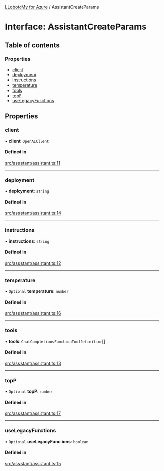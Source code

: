 [LLobotoMy for Azure](../README.md) / AssistantCreateParams

# Interface: AssistantCreateParams

## Table of contents

### Properties

- [client](AssistantCreateParams.md#client)
- [deployment](AssistantCreateParams.md#deployment)
- [instructions](AssistantCreateParams.md#instructions)
- [temperature](AssistantCreateParams.md#temperature)
- [tools](AssistantCreateParams.md#tools)
- [topP](AssistantCreateParams.md#topp)
- [useLegacyFunctions](AssistantCreateParams.md#uselegacyfunctions)

## Properties

### client

• **client**: `OpenAIClient`

#### Defined in

[src/assistant/assistant.ts:11](https://github.com/paztek/llobotomy-azure/blob/dd7663a/src/assistant/assistant.ts#L11)

___

### deployment

• **deployment**: `string`

#### Defined in

[src/assistant/assistant.ts:14](https://github.com/paztek/llobotomy-azure/blob/dd7663a/src/assistant/assistant.ts#L14)

___

### instructions

• **instructions**: `string`

#### Defined in

[src/assistant/assistant.ts:12](https://github.com/paztek/llobotomy-azure/blob/dd7663a/src/assistant/assistant.ts#L12)

___

### temperature

• `Optional` **temperature**: `number`

#### Defined in

[src/assistant/assistant.ts:16](https://github.com/paztek/llobotomy-azure/blob/dd7663a/src/assistant/assistant.ts#L16)

___

### tools

• **tools**: `ChatCompletionsFunctionToolDefinition`[]

#### Defined in

[src/assistant/assistant.ts:13](https://github.com/paztek/llobotomy-azure/blob/dd7663a/src/assistant/assistant.ts#L13)

___

### topP

• `Optional` **topP**: `number`

#### Defined in

[src/assistant/assistant.ts:17](https://github.com/paztek/llobotomy-azure/blob/dd7663a/src/assistant/assistant.ts#L17)

___

### useLegacyFunctions

• `Optional` **useLegacyFunctions**: `boolean`

#### Defined in

[src/assistant/assistant.ts:15](https://github.com/paztek/llobotomy-azure/blob/dd7663a/src/assistant/assistant.ts#L15)
